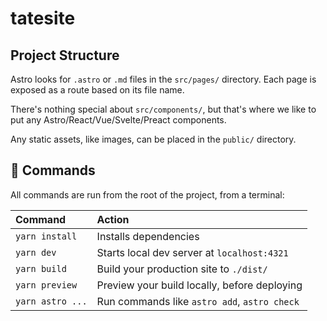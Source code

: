 # tatesite

## Project Structure

Astro looks for `.astro` or `.md` files in the `src/pages/` directory. Each page is exposed as a route based on its file name.

There's nothing special about `src/components/`, but that's where we like to put any Astro/React/Vue/Svelte/Preact components.

Any static assets, like images, can be placed in the `public/` directory.

## 🧞 Commands

All commands are run from the root of the project, from a terminal:

| Command                | Action                                        |
| :--------------------- | :-------------------------------------------- |
| `yarn install`         | Installs dependencies                         |
| `yarn dev`             | Starts local dev server at `localhost:4321`   |
| `yarn build`           | Build your production site to `./dist/`       |
| `yarn preview`         | Preview your build locally, before deploying  |
| `yarn astro ...`       | Run commands like `astro add`, `astro check`  |
